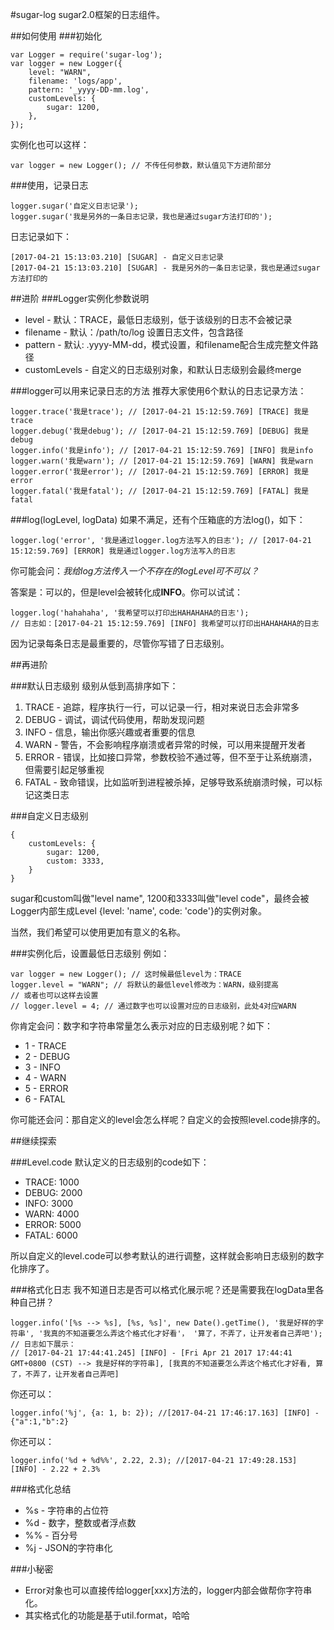 #sugar-log
sugar2.0框架的日志组件。

##如何使用
###初始化

```
var Logger = require('sugar-log');
var logger = new Logger({
	level: "WARN",
	filename: 'logs/app',
	pattern: '_yyyy-DD-mm.log',
	customLevels: {
		sugar: 1200,
	},
});
```
实例化也可以这样：

```
var logger = new Logger(); // 不传任何参数，默认值见下方进阶部分
```
###使用，记录日志
```
logger.sugar('自定义日志记录');
logger.sugar('我是另外的一条日志记录，我也是通过sugar方法打印的');
```
日志记录如下：

```
[2017-04-21 15:13:03.210] [SUGAR] - 自定义日志记录
[2017-04-21 15:13:03.210] [SUGAR] - 我是另外的一条日志记录，我也是通过sugar方法打印的
```

##进阶
###Logger实例化参数说明
* level - 默认：TRACE，最低日志级别，低于该级别的日志不会被记录
* filename - 默认：/path/to/log 设置日志文件，包含路径
* pattern - 默认: .yyyy-MM-dd，模式设置，和filename配合生成完整文件路径
* customLevels - 自定义的日志级别对象，和默认日志级别会最终merge

###logger可以用来记录日志的方法
推荐大家使用6个默认的日志记录方法：

```
logger.trace('我是trace'); // [2017-04-21 15:12:59.769] [TRACE] 我是trace
logger.debug('我是debug'); // [2017-04-21 15:12:59.769] [DEBUG] 我是debug
logger.info('我是info'); // [2017-04-21 15:12:59.769] [INFO] 我是info
logger.warn('我是warn'); // [2017-04-21 15:12:59.769] [WARN] 我是warn
logger.error('我是error'); // [2017-04-21 15:12:59.769] [ERROR] 我是error
logger.fatal('我是fatal'); // [2017-04-21 15:12:59.769] [FATAL] 我是fatal
```

###log(logLevel, logData)
如果不满足，还有个压箱底的方法log()，如下：

```
logger.log('error', '我是通过logger.log方法写入的日志'); // [2017-04-21 15:12:59.769] [ERROR] 我是通过logger.log方法写入的日志
```
你可能会问：*我给log方法传入一个不存在的logLevel可不可以？*

答案是：可以的，但是level会被转化成**INFO**。你可以试试：

```
logger.log('hahahaha', '我希望可以打印出HAHAHAHA的日志');
// 日志如：[2017-04-21 15:12:59.769] [INFO] 我希望可以打印出HAHAHAHA的日志
```

因为记录每条日志是最重要的，尽管你写错了日志级别。


##再进阶


###默认日志级别
级别从低到高排序如下：

1. TRACE - 追踪，程序执行一行，可以记录一行，相对来说日志会非常多
2. DEBUG - 调试，调试代码使用，帮助发现问题
3. INFO - 信息，输出你感兴趣或者重要的信息
4. WARN - 警告，不会影响程序崩溃或者异常的时候，可以用来提醒开发者
5. ERROR - 错误，比如接口异常，参数校验不通过等，但不至于让系统崩溃，但需要引起足够重视
6. FATAL - 致命错误，比如监听到进程被杀掉，足够导致系统崩溃时候，可以标记这类日志

###自定义日志级别
```
{
	customLevels: {
		sugar: 1200,
		custom: 3333,
	}
}
```
sugar和custom叫做"level name", 1200和3333叫做"level code"，最终会被Logger内部生成Level {level: 'name', code: 'code'}的实例对象。

当然，我们希望可以使用更加有意义的名称。

###实例化后，设置最低日志级别
例如：

```
var logger = new Logger(); // 这时候最低level为：TRACE
logger.level = "WARN"; // 将默认的最低level修改为：WARN，级别提高
// 或者也可以这样去设置
// logger.level = 4; // 通过数字也可以设置对应的日志级别，此处4对应WARN
```
你肯定会问：数字和字符串常量怎么表示对应的日志级别呢？如下：

* 1 - TRACE
* 2 - DEBUG
* 3 - INFO
* 4 - WARN
* 5 - ERROR
* 6 - FATAL

你可能还会问：那自定义的level会怎么样呢？自定义的会按照level.code排序的。



##继续探索

###Level.code
默认定义的日志级别的code如下：

* TRACE: 1000
* DEBUG: 2000
* INFO: 3000
* WARN: 4000
* ERROR: 5000
* FATAL: 6000

所以自定义的level.code可以参考默认的进行调整，这样就会影响日志级别的数字化排序了。

###格式化日志
我不知道日志是否可以格式化展示呢？还是需要我在logData里各种自己拼？

```
logger.info('[%s --> %s], [%s, %s]', new Date().getTime(), '我是好样的字符串', '我真的不知道要怎么弄这个格式化才好看'， '算了，不弄了，让开发者自己弄吧');
// 日志如下展示：
// [2017-04-21 17:44:41.245] [INFO] - [Fri Apr 21 2017 17:44:41 GMT+0800 (CST) --> 我是好样的字符串], [我真的不知道要怎么弄这个格式化才好看, 算了，不弄了，让开发者自己弄吧]
```

你还可以：

```
logger.info('%j', {a: 1, b: 2}); //[2017-04-21 17:46:17.163] [INFO] - {"a":1,"b":2}
```
你还可以：

```
logger.info('%d + %d%%', 2.22, 2.3); //[2017-04-21 17:49:28.153] [INFO] - 2.22 + 2.3%
```

###格式化总结

* %s - 字符串的占位符
* %d - 数字，整数或者浮点数
* %% - 百分号
* %j - JSON的字符串化

###小秘密
* Error对象也可以直接传给logger[xxx]方法的，logger内部会做帮你字符串化。
* 其实格式化的功能是基于util.format，哈哈

